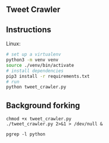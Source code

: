 Tweet Crawler
-------------

## Instructions

Linux:

```sh
# set up a virtualenv
python3 -m venv venv
source ./venv/bin/activate
# install dependencies
pip3 install -r requirements.txt
# run
python tweet_crawler.py
```
## Background forking

```
chmod +x tweet_crawler.py
./tweet_crawler.py 2>&1 > /dev/null &

pgrep -l python
```
